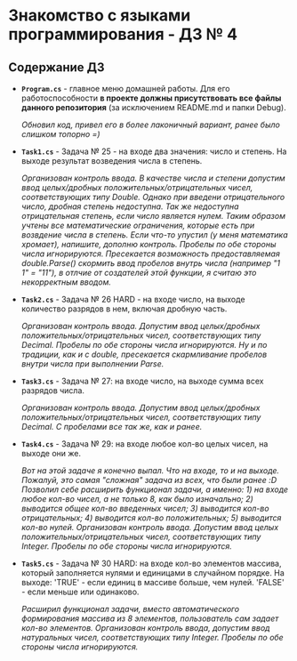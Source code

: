 # Знакомство с языками программирования - ДЗ № 4

## Содержание ДЗ

* **`Program.cs`** - главное меню домашней работы. Для его работоспособности **в проекте должны присутствовать все файлы данного репозитория** (за исключением README.md и папки Debug).

    _Обновил код, привел его в более лаконичный вариант, ранее было слишком топорно =)_

* **`Task1.cs`** - Задача № 25 - на входе два значения: число и степень. На выходе результат возведения числа в степень.

    _Организован контроль ввода. В качестве числа и степени допустим ввод целых/дробных положительных/отрицательных чисел, соответствующих типу Double. Однако при введени отрицательного число, дробная степень недоступна. Так же недоступна отрицательная степень, если число является нулем. Таким образом учтены все математические ограничения, которые есть при возвдение числа в степень. Если что-то упустил (у меня математика хромает), напишите, дополню контроль. Пробелы по обе стороны числа игнорируются. Пресекается возможность предоставляемая double.Parse() скормить ввод пробелов внутрь числа (например "1 1" = "11"), в отлчие от создателей этой функции, я считаю это некорректным вводом._

* **`Task2.cs`** - Задача № 26 HARD - на входе число, на выходе количество разрядов в нем, включая дробную часть.

    _Организован контроль ввода. Допустим ввод целых/дробных положительных/отрицательных чисел, соответствующих типу Decimal. Пробелы по обе стороны числа игнорируются. Ну и по традиции, как и с double, пресекается скармливание пробелов внутри числа при выполнении Parse._

* **`Task3.cs`** - Задача № 27: на входе число, на выходе сумма всех разрядов числа.

    _Организован контроль ввода. Допустим ввод целых/дробных положительных/отрицательных чисел, соответствующих типу Decimal. С пробелами все так же, как и ранее._

* **`Task4.cs`** - Задача № 29: на входе любое кол-во целых чисел, на выходе они же.

    _Вот на этой задаче я конечно выпал. Что на входе, то и на выходе. Пожалуй, это самая "сложная" задача из всех, что были ранее :D Позволил себе расширить функционал задачи, а именно: 1) на входе любое кол-во чисел, а не только 8, как было изначально; 2) выводится общее кол-во введенных чисел; 3) выводится кол-во отрицательных; 4) выводится кол-во положительных; 5) выводится кол-во нулей. Организован контроль ввода. Допустим ввод целых положительных/отрицательных чисел, соответствующих типу Integer. Пробелы по обе стороны числа игнорируются._

* **`Task5.cs`** - Задача № 30 HARD: на входе кол-во элементов массива, который заполняется нулями и единицами в случайном порядке. На выходе: 'TRUE' - если единиц в массиве больше, чем нулей. 'FALSE' - если меньше или одинаково.

    _Расширил функционал задачи, вместо автоматического формирования массива из 8 элементов, пользователь сам задает кол-во элементов. Организован контроль ввода, допустим ввод натуральных чисел, соответствующих типу Integer. Пробелы по обе стороны числа игнорируются._
